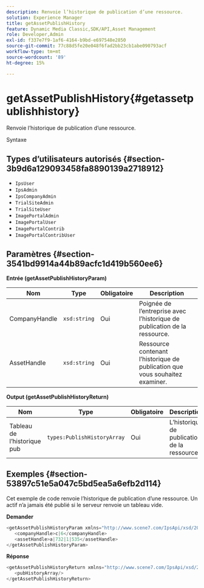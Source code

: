 ```yaml
---
description: Renvoie l’historique de publication d’une ressource.
solution: Experience Manager
title: getAssetPublishHistory
feature: Dynamic Media Classic,SDK/API,Asset Management
role: Developer,Admin
exl-id: f337e7f9-1af6-4164-b9bd-e697548e2850
source-git-commit: 77c88d5fe20e048f6fad2bb23cb1abe090793acf
workflow-type: tm+mt
source-wordcount: '89'
ht-degree: 15%

---
```


# getAssetPublishHistory{#getassetpublishhistory}

Renvoie l’historique de publication d’une ressource.

Syntaxe

## Types d’utilisateurs autorisés {#section-3b9d6a129093458fa8890139a2718912}

* `IpsUser`
* `IpsAdmin`
* `IpsCompanyAdmin`
* `TrialSiteAdmin`
* `TrialSiteUser`
* `ImagePortalAdmin`
* `ImagePortalUser`
* `ImagePortalContrib`
* `ImagePortalContribUser`

## Paramètres {#section-3541bd9914a44b89acfc1d419b560ee6}

**Entrée (getAssetPublishHistoryParam)**

| Nom | Type | Obligatoire | Description |
|---|---|---|---|
| CompanyHandle | `xsd:string` | Oui | Poignée de l’entreprise avec l’historique de publication de la ressource. |
| AssetHandle | `xsd:string` | Oui | Ressource contenant l’historique de publication que vous souhaitez examiner. |

**Output (getAssetPublishHistoryReturn)**

| Nom | Type | Obligatoire | Description |
|---|---|---|---|
| Tableau de l’historique pub | `types:PublishHistoryArray` | Oui | L’historique de publication de la ressource. |

## Exemples {#section-53897c51e5a047c5bd5ea5a6efb2d114}

Cet exemple de code renvoie l’historique de publication d’une ressource. Un actif n’a jamais été publié si le serveur renvoie un tableau vide.

**Demander**

```java
<getAssetPublishHistoryParam xmlns="http://www.scene7.com/IpsApi/xsd/2008-01-15">
   <companyHandle>c|6</companyHandle>
   <assetHandle>a|732|1|535</assetHandle>
</getAssetPublishHistoryParam>
```

**Réponse**

```java
<getAssetPublishHistoryReturn xmlns="http://www.scene7.com/IpsApi/xsd/2008-01-15">
   <pubHistoryArray/>
</getAssetPublishHistoryReturn>
```
